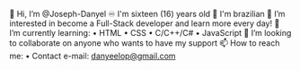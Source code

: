 👋 Hi, I’m @Joseph-Danyel
♾️ I'm sixteen (16) years old
🍃 I'm brazilian
👀 I’m interested in become a Full-Stack developer and learn more every day!
🌱 I’m currently learning:
• HTML
• CSS
• C/C++/C#
• JavaScript
💞️ I’m looking to collaborate on anyone who wants to have my support
📫 How to reach me:
• Contact e-mail: danyeelop@gmail.com
